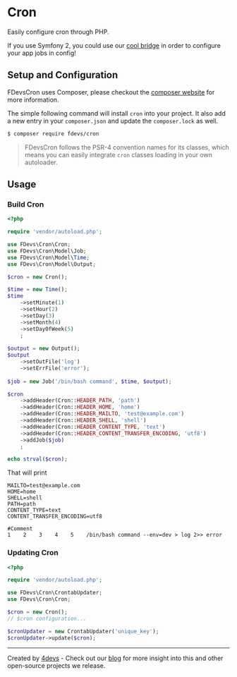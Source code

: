 Cron
====

Easily configure cron through PHP.

If you use Symfony 2, you could use our [cool bridge](https://github.com/4devs/cron-bidge) in order to configure your app jobs in config!

## Setup and Configuration
FDevsCron uses Composer, please checkout the [composer website](http://getcomposer.org) for more information.

The simple following command will install `cron` into your project. It also add a new
entry in your `composer.json` and update the `composer.lock` as well.
```bash
$ composer require fdevs/cron
```

> FDevsCron follows the PSR-4 convention names for its classes, which means you can easily integrate `cron` classes loading in your own autoloader.

## Usage

### Build Cron
```php
<?php

require 'vendor/autoload.php';

use FDevs\Cron\Cron;
use FDevs\Cron\Model\Job;
use FDevs\Cron\Model\Time;
use FDevs\Cron\Model\Output;

$cron = new Cron();

$time = new Time();
$time
    ->setMinute(1)
    ->setHour(2)
    ->setDay(3)
    ->setMonth(4)
    ->setDayOfWeek(5)
    ;
    
$output = new Output();
$output
    ->setOutFile('log')
    ->setErrFile('error');
    
$job = new Job('/bin/bash command', $time, $output);

$cron
    ->addHeader(Cron::HEADER_PATH, 'path')
    ->addHeader(Cron::HEADER_HOME, 'home')
    ->addHeader(Cron::HEADER_MAILTO, 'test@example.com')
    ->addHeader(Cron::HEADER_SHELL, 'shell')
    ->addHeader(Cron::HEADER_CONTENT_TYPE, 'text')
    ->addHeader(Cron::HEADER_CONTENT_TRANSFER_ENCODING, 'utf8')
    ->addJob($job)
    ;

echo strval($cron);
```

That will print

    MAILTO=test@example.com
    HOME=home
    SHELL=shell
    PATH=path
    CONTENT_TYPE=text
    CONTENT_TRANSFER_ENCODING=utf8

    #Comment
    1    2    3    4    5    /bin/bash command --env=dev > log 2>> error

### Updating Cron

```php
<?php

require 'vendor/autoload.php';

use FDevs\Cron\CrontabUpdater;
use FDevs\Cron\Cron;

$cron = new Cron();
// $cron configuration...

$cronUpdater = new CrontabUpdater('unique_key');
$cronUpdater->update($cron);
```

---
Created by [4devs](http://4devs.pro/) - Check out our [blog](http://4devs.io/) for more insight into this and other open-source projects we release.
